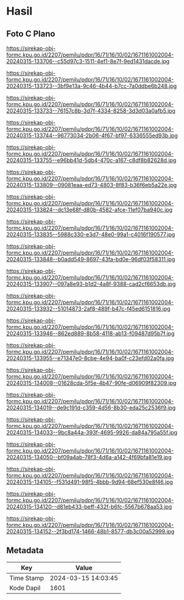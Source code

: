 # Hasil

## Foto C Plano

https://sirekap-obj-formc.kpu.go.id/2207/pemilu/pdpr/16/71/16/10/02/1671161002004-20240315-133706--c55d97c3-1511-4ef1-8e7f-9ed1431dacde.jpg

https://sirekap-obj-formc.kpu.go.id/2207/pemilu/pdpr/16/71/16/10/02/1671161002004-20240315-133723--3bf9e13a-9c46-4b44-b7cc-7a0ddbe6b248.jpg

https://sirekap-obj-formc.kpu.go.id/2207/pemilu/pdpr/16/71/16/10/02/1671161002004-20240315-133733--76157c8b-3d7f-4334-8258-3d3d03a0afb5.jpg

https://sirekap-obj-formc.kpu.go.id/2207/pemilu/pdpr/16/71/16/10/02/1671161002004-20240315-133744--96773034-2b06-4f67-bf97-6336555ed93b.jpg

https://sirekap-obj-formc.kpu.go.id/2207/pemilu/pdpr/16/71/16/10/02/1671161002004-20240315-133755--e96bb41d-5db4-470c-a167-c8df8b82628d.jpg

https://sirekap-obj-formc.kpu.go.id/2207/pemilu/pdpr/16/71/16/10/02/1671161002004-20240315-133809--09081eaa-ed73-4803-8f83-b36f6eb5a22e.jpg

https://sirekap-obj-formc.kpu.go.id/2207/pemilu/pdpr/16/71/16/10/02/1671161002004-20240315-133824--dc13e68f-d80b-4582-afce-11ef07ba940c.jpg

https://sirekap-obj-formc.kpu.go.id/2207/pemilu/pdpr/16/71/16/10/02/1671161002004-20240315-133835--5988c330-e3d7-48e0-99a1-c4016f190577.jpg

https://sirekap-obj-formc.kpu.go.id/2207/pemilu/pdpr/16/71/16/10/02/1671161002004-20240315-133848--b0add549-8697-43fa-bd0e-96df03f58311.jpg

https://sirekap-obj-formc.kpu.go.id/2207/pemilu/pdpr/16/71/16/10/02/1671161002004-20240315-133907--097a8e93-b1d2-4a8f-9388-cad2cf6653db.jpg

https://sirekap-obj-formc.kpu.go.id/2207/pemilu/pdpr/16/71/16/10/02/1671161002004-20240315-133932--51014873-2af8-489f-b47c-f45ed6151816.jpg

https://sirekap-obj-formc.kpu.go.id/2207/pemilu/pdpr/16/71/16/10/02/1671161002004-20240315-133946--862ed889-8b58-4118-ab13-f09487d95b7f.jpg

https://sirekap-obj-formc.kpu.go.id/2207/pemilu/pdpr/16/71/16/10/02/1671161002004-20240315-133955--e71347e0-8cbe-4e94-ba0f-c23efd02a0fa.jpg

https://sirekap-obj-formc.kpu.go.id/2207/pemilu/pdpr/16/71/16/10/02/1671161002004-20240315-134008--01628cda-5f5e-4b47-90fe-d06909f82309.jpg

https://sirekap-obj-formc.kpu.go.id/2207/pemilu/pdpr/16/71/16/10/02/1671161002004-20240315-134019--de9c191d-c359-4d56-8b30-eda25c2536f9.jpg

https://sirekap-obj-formc.kpu.go.id/2207/pemilu/pdpr/16/71/16/10/02/1671161002004-20240315-134033--9bc8a44a-393f-4695-9926-da84a795a55f.jpg

https://sirekap-obj-formc.kpu.go.id/2207/pemilu/pdpr/16/71/16/10/02/1671161002004-20240315-134050--bf09a4ab-78f3-4d6a-a142-4f69bfa81e19.jpg

https://sirekap-obj-formc.kpu.go.id/2207/pemilu/pdpr/16/71/16/10/02/1671161002004-20240315-134105--f531d491-98f5-4bbb-9d94-68ef530e8f46.jpg

https://sirekap-obj-formc.kpu.go.id/2207/pemilu/pdpr/16/71/16/10/02/1671161002004-20240315-134120--d81eb433-beff-432f-b6fc-5567b678aa53.jpg

https://sirekap-obj-formc.kpu.go.id/2207/pemilu/pdpr/16/71/16/10/02/1671161002004-20240315-134152--2f3bd174-1466-48b1-8577-db3c00a52999.jpg


## Metadata

| Key        | Value               |
| ---------- | ------------------- |
| Time Stamp | 2024-03-15 14:03:45 |
| Kode Dapil | 1601                |



